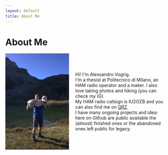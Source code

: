 ```yaml
---
layout: default
title: About Me
---
```


# About Me  
<div style="display: flex; align-items: center;">
    <img src="/assets/images/me_w_zuel.jpg" alt="Me and my dog" width="200" style="margin-right: 20px;">
    <p>Hi! I'm Alessandro Vogrig.<br>
I'm a thesist at Politecnico di Milano, an HAM radio operator and a maker. I also love taking photos and hiking (you can check my IG).<br>
My HAM radio callsign is IU2OZB and you can also find me on <a href="https://www.qrz.com/db/iu2ozb">QRZ</a>.<br>
I have many ongoing projects and idea: here on Github are public available the (almost) finished ones or the abandoned ones left public for legacy.</p>
</div>


